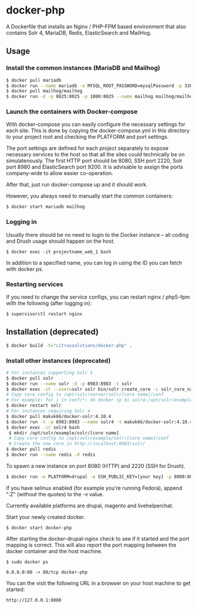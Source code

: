 # docker-php

A Dockerfile that installs an Nginx / PHP-FPM based environment that also contains Solr 4, MariaDB, Redis, ElasticSearch and MailHog.

## Usage

### Install the common instances (MariaDB and Mailhog)
```bash
$ docker pull mariadb
$ docker run --name mariadb -e MYSQL_ROOT_PASSWORD=mysqlPassword -p 3307:3306 -d mariadb:latest
$ docker pull mailhog/mailhog
$ docker run -d -p 8025:8025 -p 1080:8025 --name mailhog mailhog/mailhog
```

### Launch the containers with Docker-compose

With docker-compose you can easily configure the necessary settings for each site. This is done by copying the docker-compose.yml in this directory to your project root and checking the PLATFORM and port settings.

The port settings are defined for each project separately to expose necessary services to the host so that all the sites could technically be on simulatenously. The first HTTP port should be 8080, SSH port 2220, Solr port 8980 and ElasticSearch port 9200. It is advisable to assign the ports company-wide to allow easier co-operation.

After that, just run docker-compose up and it should work.

However, you always need to manually start the common containers:

```bash
$ docker start mariadb mailhog
```

### Logging in

Usually there should be no need to login to the Docker instance – all coding and Drush usage should happen on the host.

```
$ docker exec -it projectname_web_1 bash
```

In addition to a specified name, you can log in using the ID you can fetch with docker ps.

### Restarting services

If you need to change the service configs, you can restart nginx / php5-fpm with the following (after logging in):

```
$ supervisorctl restart nginx
```

## Installation (deprecated)

```bash
$ docker build -t="citrussolutions/docker-php" .
```

### Install other instances (deprecated)

```bash
# For instances supporting Solr 5
$ docker pull solr
$ docker run --name solr -d -p 8983:8983 -t solr
$ docker exec -it --user=solr solr bin/solr create_core -c solr_core_name
# Copy core config to /opt/solr/server/solr/[core name]/conf
# For example: for i in conf/*; do docker cp $i solr4:/opt/solr/example/solr/CORE/conf/; done
$ docker restart solr
# For instances requiring Solr 4
$ docker pull makuk66/docker-solr:4.10.4
$ docker run -t -p 8983:8983 --name solr4 -t makuk66/docker-solr:4.10.4
$ docker exec -it solr4 bash
 $ mkdir /opt/solr/example/solr/[core name]
 # Copy core config to /opt/solr/example/solr/[core name]/conf
 # Create the new core in http://localhost:8983/solr/
$ docker pull redis
$ docker run --name redis -d redis
```

To spawn a new instance on port 8080 (HTTP) and 2220 (SSH for Drush).

```bash
$ docker run -e PLATFORM=drupal -e SSH_PUBLIC_KEY=[your key] -p 8080:80 -p 2220:22 --link mariadb:mysql --link redis:redis --link mailhog:mailhog --link solr:solr --name docker-php -v `pwd`:/wwwroot -d citrussolutions/docker-php
```

If you have selinux enabled (for example you're running Fedora), append ":Z" (without the quotes) to the -v value.

Currently available platforms are drupal, magento and livehelperchat.

Start your newly created docker.

```
$ docker start docker-php
```

After starting the docker-drupal-nginx check to see if it started and the port mapping is correct.  This will also report the port mapping between the docker container and the host machine.

```
$ sudo docker ps

0.0.0.0:80 -> 80/tcp docker-php
```

You can the visit the following URL in a browser on your host machine to get started:

```
http://127.0.0.1:8080
```
